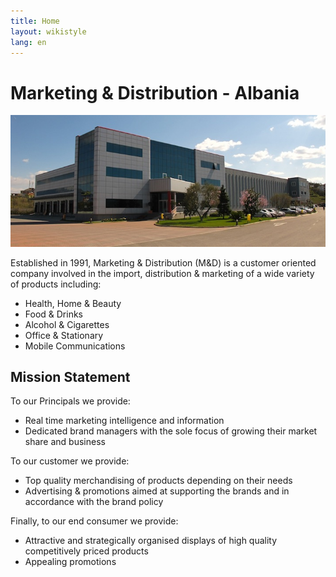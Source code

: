 ```yaml
---
title: Home
layout: wikistyle
lang: en
---
```


Marketing & Distribution - Albania
==================================


<div style="text-align: center;"><img class="border" src="images/MD-offices.jpg" alt="M&amp;D Headquarters" /></div>

Established in 1991, Marketing & Distribution (M&D) is a customer oriented company involved in the import, distribution & marketing of a wide variety of products including:

* Health, Home & Beauty
* Food & Drinks
* Alcohol & Cigarettes
* Office & Stationary
* Mobile Communications


Mission Statement
-----------------
To our Principals we provide:
* Real time marketing intelligence and information
* Dedicated brand managers with the sole focus of growing their market share and business

To our customer we provide:
* Top quality merchandising of products depending on their needs
* Advertising & promotions aimed at supporting the brands and in accordance with the brand policy

Finally, to our end consumer we provide:
* Attractive and strategically organised displays of high quality competitively priced products
* Appealing promotions

